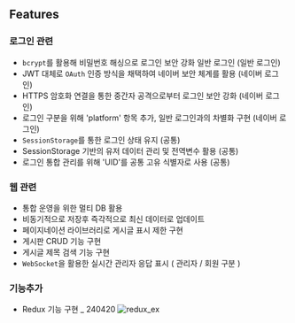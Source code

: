 ## Features

### 로그인 관련
- `bcrypt`를 활용해 비밀번호 해싱으로 로그인 보안 강화 일반 로그인 (일반 로그인)
- JWT 대체로 `OAuth` 인증 방식을 채택하여 네이버 보안 체계를 활용 (네이버 로그인) 
- HTTPS 암호화 연결을 통한 중간자 공격으로부터 로그인 보안 강화 (네이버 로그인)
- 로그인 구분을 위해 'platform' 항목 추가, 일반 로그인과의 차별화 구현 (네이버 로그인)
- `SessionStorage`를 통한 로그인 상태 유지 (공통)
- SessionStorage 기반의 유저 데이터 관리 및 전역변수 활용 (공통)
- 로그인 통합 관리를 위해 'UID'를 공통 고유 식별자로 사용 (공통)

### 웹 관련
- 통합 운영을 위한 멀티 DB 활용
- 비동기적으로 저장후 즉각적으로 최신 데이터로 업데이트
- 페이지네이션 라이브러리로 게시글 표시 제한 구현
- 게시판 CRUD 기능 구현
- 게시글 제목 검색 기능 구현
- `WebSocket`을 활용한 실시간 관리자 응답 표시 ( 관리자 / 회원 구분 )

### 기능추가
- Redux 기능 구현 _ 240420
![redux_ex](https://github.com/oh-byung-rock/Caritas/assets/136219126/bd644db5-9e0c-4b8c-ad44-839a420deeee)
